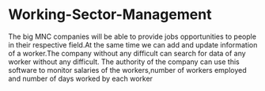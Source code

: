 # Working-Sector-Management

The big MNC companies will be able to provide jobs opportunities to
people in their respective field.At the same time we can add and update
information of a worker.The company without any difficult can search
for data of any worker without any difficult.
The authority of the company can use this software to monitor salaries of
the workers,number of workers employed and number of days worked by
each worker

